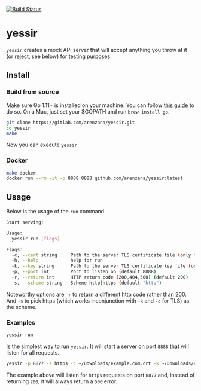 [![Build Status](https://travis-ci.org/arenzana/urbanobot.png)](https://travis-ci.org/arenzana/yessir)
# yessir
`yessir` creates a mock API server that will accept anything you throw at it (or reject, see below) for testing purposes.

## Install
### Build from source

Make sure Go 1.11+ is installed on your machine. You can follow [this guide](https://golang.org/doc/install) to do so. On a Mac, just set your $GOPATH and run `brew install go`.

```bash
git clone https://gitlab.com/arenzana/yessir.git
cd yessir
make
```

Now you can execute `yessir`

### Docker

```bash
make docker
docker run --rm -it -p 8888:8888 github.com/arenzana/yessir:latest
```

## Usage

Below is the usage of the `run` command.

```bash
Start serving!

Usage:
  yessir run [flags]

Flags:
  -c, --cert string     Path to the server TLS certificate file (only for https)
  -h, --help            help for run
  -k, --key string      Path to the server TLS certificate key file (only for https)
  -p, --port int        Port to listen on (default 8888)
  -r, --return int      HTTP return code (200,404,500) (default 200)
  -s, --scheme string   Scheme http|https (default "http")
  ```
  
Noteworthy options are `-r` to return a different http code rather than 200. And `-s` to pick https (which works inconjunction with `-k` and `-c` for TLS) as the scheme.

### Examples

```bash
yessir run
```

Is the simplest way to run `yessir`. It will start a server on port `8888`  that will listen for all requests.

```bash
yessir -p 8877 -s https -c ~/Downloads/example.com.crt -k ~/Downloads/example.com.key -r 500
```

The example above will listen for `https` requests on port `8877` and, instead of returning `200`, it will always return a `500` error.
